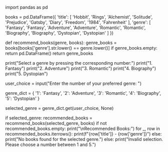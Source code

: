 import pandas as pd

books = pd.DataFrame({
 'title': [
 'Hobbit', 'Rings',
 'Alchemist', 'Solitude',
 'Prejudice', 'Gatsby',
 'Diary', 'Freedom',
 '1984', 'Fahrenheit'
 ],
 'genre': [
 'Fantasy', 'Fantasy',
 'Adventure', 'Adventure',
 'Romantic', 'Romantic',
 'Biography', 'Biography',
 'Dystopian', 'Dystopian'
 ]
})

def recommend_books(genre, books):
 genre_books = books[books['genre'].str.lower() == genre.lower()]
 if genre_books.empty:
 return pd.DataFrame()
 return genre_books

print("Select a genre by pressing the corresponding number:")
print("1. Fantasy")
print("2. Adventure")
print("3. Romantic")
print("4. Biography")
print("5. Dystopian")

user_choice = input("Enter the number of your preferred genre: ")

genre_dict = {
 '1': 'Fantasy',
 '2': 'Adventure',
 '3': 'Romantic',
 '4': 'Biography',
 '5': 'Dystopian'
}

selected_genre = genre_dict.get(user_choice, None)

if selected_genre:
 recommended_books = recommend_books(selected_genre, books)
 if not recommended_books.empty:
 print("\nRecommended Books:")
 for _, row in recommended_books.iterrows():
 print(f"{row['title']} - {row['genre']}")
 else:
 print("No books found for the selected genre.")
else:
 print("Invalid selection. Please choose a number between 1 and 5.")
